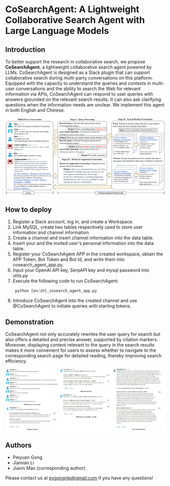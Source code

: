 # CoSearchAgent: A Lightweight Collaborative Search Agent with Large Language Models

## Introduction
To better support the research in collaborative search, we propose **CoSearchAgent**, a lightweight collaborative search agent powered by LLMs. CoSearchAgent is designed as a Slack plugin that can support collaborative search during multi-party conversations on this platform. Equipped with the capacity to understand the queries and contexts in multi-user conversations and the ability to search the Web for relevant information via APIs, CoSearchAgent can respond to user queries with answers grounded on the relevant search results. It can also ask clarifying questions when the information needs are unclear. We implement this agent in both English and Chinese.

![sda](image/cosearchagent.png)

## How to deploy
1. Register a Slack account, log in, and create a Workspace.
2. Link MySQL, create two tables respectively used to store user information and channel information.
3. Create a channel and insert channel information into the data table.
4. Insert your and the invited user's personal information into the data table.
5. Register your CoSearchAgent APP in the created workspace, obtain the APP Token, Bot Token and Bot Id, and write them into cosearch_agent_app.py.
6. Input your OpenAI API key, SerpAPI key and mysql password into utils.py
7. Execute the following code to run CoSearchAgent:
   ```python
    python [en/zh]_cosearch_agent_app.py
   ```
9. Introduce CoSearchAgent into the created channel and use @CoSearchAgent to initiate queries with starting tokens.
   
## Demonstration
CoSearchAgent not only accurately rewrites the user query for search but also offers a detailed and precise answer, supported by citation markers. Moreover, displaying content relevant to the query in the search results makes it more convenient for users to assess whether to navigate to the corresponding search page for detailed reading, thereby improving search efficiency.

![sda](image/case2.png)

## Authors
- Peiyuan Gong
- Jiamian Li
- Jiaxin Mao (corresponding author)

Please contact us at pygongnlp@gmail.com if you have any questions!

